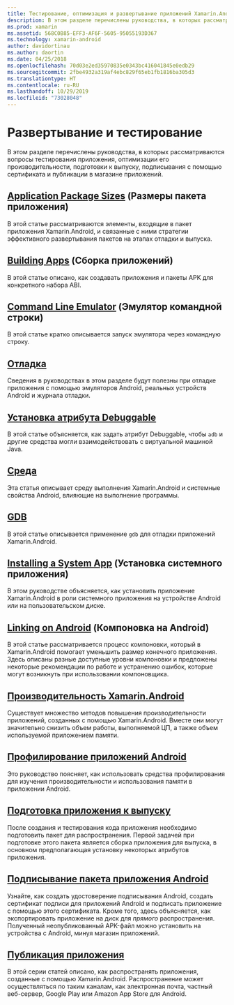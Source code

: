 ```yaml
---
title: Тестирование, оптимизация и развертывание приложений Xamarin.Android
description: В этом разделе перечислены руководства, в которых рассматриваются вопросы тестирования приложения, оптимизации его производительности, подготовки к выпуску, подписывания с помощью сертификата и публикации в магазине приложений.
ms.prod: xamarin
ms.assetid: 568C0B85-EFF3-AF6F-5605-95055193D367
ms.technology: xamarin-android
author: davidortinau
ms.author: daortin
ms.date: 04/25/2018
ms.openlocfilehash: 70d03e2ed35970835e0343bc416041845e0edb29
ms.sourcegitcommit: 2fbe4932a319af4ebc829f65eb1fb1816ba305d3
ms.translationtype: HT
ms.contentlocale: ru-RU
ms.lasthandoff: 10/29/2019
ms.locfileid: "73028048"
---
```

# <a name="deployment-and-testing"></a>Развертывание и тестирование

В этом разделе перечислены руководства, в которых рассматриваются вопросы тестирования приложения, оптимизации его производительности, подготовки к выпуску, подписывания с помощью сертификата и публикации в магазине приложений.

## <a name="application-package-sizesapp-package-sizemd"></a>[Application Package Sizes](app-package-size.md) (Размеры пакета приложения)

В этой статье рассматриваются элементы, входящие в пакет приложения Xamarin.Android, и связанные с ними стратегии эффективного развертывания пакетов на этапах отладки и выпуска.

## <a name="building-appsbuilding-appsindexmd"></a>[Building Apps](building-apps/index.md) (Сборка приложений)

В этой статье описано, как создавать приложения и пакеты APK для конкретного набора ABI.

## <a name="command-line-emulatorcommand-line-emulatormd"></a>[Command Line Emulator](command-line-emulator.md) (Эмулятор командной строки)

В этой статье кратко описывается запуск эмулятора через командную строку.

## <a name="debuggingandroiddeploy-testdebuggingindexmd"></a>[Отладка](~/android/deploy-test/debugging/index.md)

Сведения в руководствах в этом разделе будут полезны при отладке приложения с помощью эмуляторов Android, реальных устройств Android и журнала отладки.

## <a name="setting-the-debuggable-attributeandroiddeploy-testdebuggable-attributemd"></a>[Установка атрибута Debuggable](~/android/deploy-test/debuggable-attribute.md)

В этой статье объясняется, как задать атрибут Debuggable, чтобы `adb` и другие средства могли взаимодействовать с виртуальной машиной Java.

## <a name="environmentenvironmentmd"></a>[Среда](environment.md)

Эта статья описывает среду выполнения Xamarin.Android и системные свойства Android, влияющие на выполнение программы.

## <a name="gdbgdbmd"></a>[GDB](gdb.md)

В этой статье описывается применение `gdb` для отладки приложений Xamarin.Android.

## <a name="installing-a-system-appinstall-system-appmd"></a>[Installing a System App](install-system-app.md) (Установка системного приложения)

В этом руководстве объясняется, как установить приложение Xamarin.Android в роли системного приложения на устройстве Android или на пользовательском диске.

## <a name="linking-on-androidlinkermd"></a>[Linking on Android](linker.md) (Компоновка на Android)

В этой статье рассматривается процесс компоновки, который в Xamarin.Android помогает уменьшить размер конечного приложения. Здесь описаны разные доступные уровни компоновки и предложены некоторые рекомендации по работе и устранению ошибок, которые могут возникнуть при использовании компоновщика.

## <a name="xamarinandroid-performanceandroiddeploy-testperformancemd"></a>[Производительность Xamarin.Android](~/android/deploy-test/performance.md)

Существует множество методов повышения производительности приложений, созданных с помощью Xamarin.Android. Вместе они могут значительно снизить объем работы, выполняемой ЦП, а также объем используемой приложением памяти.

## <a name="profiling-android-appsandroiddeploy-testprofilingmd"></a>[Профилирование приложений Android](~/android/deploy-test/profiling.md)

Это руководство поясняет, как использовать средства профилирования для изучения производительности и использования памяти в приложении Android.

## <a name="preparing-an-application-for-releaseandroiddeploy-testrelease-prepindexmd"></a>[Подготовка приложения к выпуску](~/android/deploy-test/release-prep/index.md)

После создания и тестирования кода приложения необходимо подготовить пакет для распространения. Первой задачей при подготовке этого пакета является сборка приложения для выпуска, в основном предполагающая установку некоторых атрибутов приложения.

## <a name="signing-the-android-application-packageandroiddeploy-testsigningindexmd"></a>[Подписывание пакета приложения Android](~/android/deploy-test/signing/index.md)

Узнайте, как создать удостоверение подписывания Android, создать сертификат подписи для приложений Android и подписать приложение с помощью этого сертификата. Кроме того, здесь объясняется, как экспортировать приложение на диск для *прямого* распространения. Полученный неопубликованный APK-файл можно установить на устройства с Android, минуя магазин приложений.

## <a name="publishing-an-applicationandroiddeploy-testpublishingindexmd"></a>[Публикация приложения](~/android/deploy-test/publishing/index.md)

В этой серии статей описано, как распространять приложения, созданные с помощью Xamarin.Android. Распространение может осуществляться по таким каналам, как электронная почта, частный веб-сервер, Google Play или Amazon App Store для Android.
